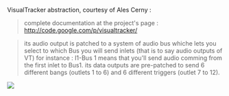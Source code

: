 VisualTracker abstraction, courtesy of Ales Cerny :

> complete documentation at the project's page : http://code.google.com/p/visualtracker/

> its audio output is patched to a system of audio bus whiche lets you select to which Bus you will send inlets (that is to say audio outputs of VT)
> for instance : I1-Bus 1 means that you'll send audio comming from the first inlet to Bus1.
> its data outputs are pre-patched to send 6 different bangs (outlets 1 to 6) and 6 different triggers (outlet 7 to 12).


<a href='http://picasaweb.google.com/lh/photo/_oUkZuOvOerzbSQ5QinS8g?feat=embedwebsite'><img src='http://lh5.ggpht.com/_TZMojZ6BS9g/THo3obCN2FI/AAAAAAAAACE/yL1UusZJQuY/s800/VTPrepatched.png' /></a>